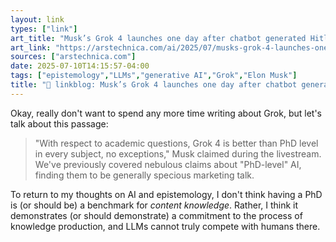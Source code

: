 ```yaml
---
layout: link
types: ["link"]
art_title: "Musk’s Grok 4 launches one day after chatbot generated Hitler praise on X"
art_link: "https://arstechnica.com/ai/2025/07/musks-grok-4-launches-one-day-after-chatbot-generated-hitler-praise-on-x/"
sources: ["arstechnica.com"]
date: 2025-07-10T14:15:57-04:00
tags: ["epistemology","LLMs","generative AI","Grok","Elon Musk"]
title: "🔗 linkblog: Musk’s Grok 4 launches one day after chatbot generated Hitler praise on X"
---
```

Okay, really don't want to spend any more time writing about Grok, but let's talk about this passage:

> "With respect to academic questions, Grok 4 is better than PhD level in every subject, no exceptions," Musk claimed during the livestream. We've previously covered nebulous claims about "PhD-level" AI, finding them to be generally specious marketing talk.

To return to my thoughts on AI and epistemology, I don't think having a PhD is (or should be) a benchmark for *content knowledge*. Rather, I think it demonstrates (or should demonstrate) a commitment to the process of knowledge production, and LLMs cannot truly compete with humans there.